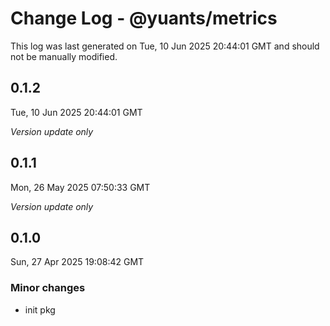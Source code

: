 # Change Log - @yuants/metrics

This log was last generated on Tue, 10 Jun 2025 20:44:01 GMT and should not be manually modified.

## 0.1.2
Tue, 10 Jun 2025 20:44:01 GMT

_Version update only_

## 0.1.1
Mon, 26 May 2025 07:50:33 GMT

_Version update only_

## 0.1.0
Sun, 27 Apr 2025 19:08:42 GMT

### Minor changes

- init pkg

